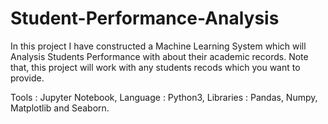 # Student-Performance-Analysis
In this project I have constructed a Machine Learning System which will Analysis Students Performance with about their academic records. Note that, this project will work with any students recods which you want to provide.


Tools : Jupyter Notebook, 
Language : Python3, 
Libraries : Pandas, Numpy, Matplotlib and Seaborn.
